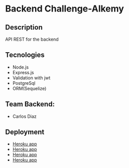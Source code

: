 # Backend Challenge-Alkemy

## Description

API REST for the backend

## Tecnologies

-   Node.js
-   Express.js
-   Validation with jwt
-   PostgreSql
-   ORM(Sequelize)


## Team Backend:

-   Carlos Diaz

## Deployment
    
- [Heroku app](https://api-challenge-alkemy.herokuapp.com/api/)
- [Heroku app](https://api-challenge-alkemy.herokuapp.com/api/movements)
- [Heroku app](https://api-challenge-alkemy.herokuapp.com/api/auth/login)
- [Heroku app](https://api-challenge-alkemy.herokuapp.com/api/auth/register)
